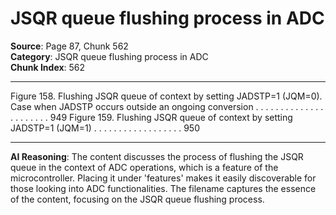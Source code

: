 # JSQR queue flushing process in ADC

**Source**: Page 87, Chunk 562  
**Category**: JSQR queue flushing process in ADC  
**Chunk Index**: 562

---

Figure 158. Flushing JSQR queue of context by setting JADSTP=1 (JQM=0).
Case when JADSTP occurs outside an ongoing conversion . . . . . . . . . . . . . . . . . . . . . . 949
Figure 159. Flushing JSQR queue of context by setting JADSTP=1 (JQM=1) . . . . . . . . . . . . . . . . . . 950

---

**AI Reasoning**: The content discusses the process of flushing the JSQR queue in the context of ADC operations, which is a feature of the microcontroller. Placing it under 'features' makes it easily discoverable for those looking into ADC functionalities. The filename captures the essence of the content, focusing on the JSQR queue flushing process.
